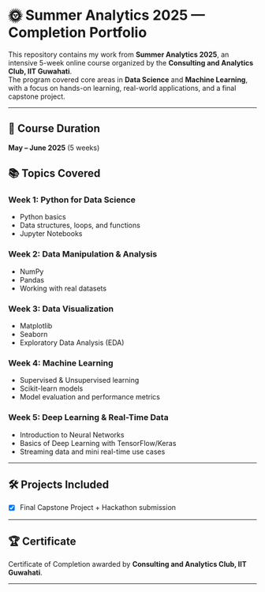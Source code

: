 # 🌞 Summer Analytics 2025 — Completion Portfolio

This repository contains my work from **Summer Analytics 2025**, an intensive 5-week online course organized by the **Consulting and Analytics Club, IIT Guwahati**.  
The program covered core areas in **Data Science** and **Machine Learning**, with a focus on hands-on learning, real-world applications, and a final capstone project.

---

## 📅 Course Duration
**May – June 2025** (5 weeks)

## 📚 Topics Covered

### Week 1: Python for Data Science
- Python basics
- Data structures, loops, and functions
- Jupyter Notebooks

### Week 2: Data Manipulation & Analysis
- NumPy
- Pandas
- Working with real datasets

### Week 3: Data Visualization
- Matplotlib
- Seaborn
- Exploratory Data Analysis (EDA)

### Week 4: Machine Learning
- Supervised & Unsupervised learning
- Scikit-learn models
- Model evaluation and performance metrics

### Week 5: Deep Learning & Real-Time Data
- Introduction to Neural Networks
- Basics of Deep Learning with TensorFlow/Keras
- Streaming data and mini real-time use cases

---

## 🛠️ Projects Included

- [x] Final Capstone Project + Hackathon submission

---

## 🏆 Certificate
Certificate of Completion awarded by **Consulting and Analytics Club, IIT Guwahati**.

---


  


